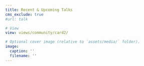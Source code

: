 ```yaml
---
title: Recent & Upcoming Talks
cms_exclude: true
#url: talk

# View
view: views/community/card2/

# Optional cover image (relative to `assets/media/` folder).
image:
  caption: ''
  filename: ''
--- 
```

